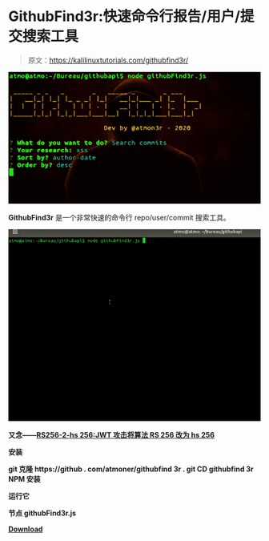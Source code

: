 # GithubFind3r:快速命令行报告/用户/提交搜索工具

> 原文：<https://kalilinuxtutorials.com/githubfind3r/>

[![GithubFind3r : Fast Command Line Repo/User/Commit Search Tool](img/7a9a6e86a9031bf5310331b2af71c0ec.png "GithubFind3r : Fast Command Line Repo/User/Commit Search Tool")](https://1.bp.blogspot.com/-1D1G7u82wz8/XqUEMrT3VgI/AAAAAAAAGEc/xSj5HZwPsGQ-SlcTmNQwbZsuaC0xbPmHACLcBGAsYHQ/s1600/githubFind3r%25281%2529.png)

**GithubFind3r** 是一个非常快速的命令行 repo/user/commit 搜索工具。

![](img/fca9d7b08a1bf1dfe0da51c049be0330.png)

**又念——[RS256-2-hs 256:JWT 攻击将算法 RS 256 改为 hs 256](https://kalilinuxtutorials.com/rs256-2-hs256/)**

**安装**

**git 克隆 https://github . com/atmoner/githubfind 3r . git
CD githubfind 3r
NPM 安装**

**运行它**

**节点 githubFind3r.js**

[**Download**](https://github.com/atmoner/githubFind3r)